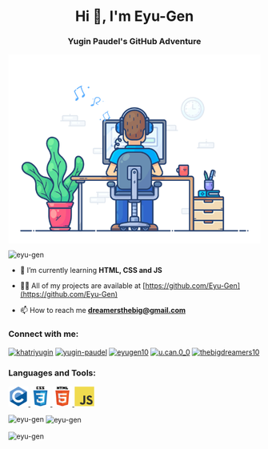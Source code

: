 <h1 align="center">Hi 👋, I'm Eyu-Gen</h1>
<h3 align="center">Yugin Paudel's GitHub Adventure</h3>

<img align="center" src="https://raw.githubusercontent.com/SupianIDz/SupianIDz/main/coding.gif" alt="">

<p align="left"> <img src="https://komarev.com/ghpvc/?username=eyu-gen&label=Profile%20views&color=0e75b6&style=flat" alt="eyu-gen" /> </p>

- 🌱 I’m currently learning **HTML, CSS and JS**

- 👨‍💻 All of my projects are available at [https://github.com/Eyu-Gen](https://github.com/Eyu-Gen)

- 📫 How to reach me **dreamersthebig@gmail.com**

<h3 align="left">Connect with me:</h3>
<p align="left">
<a href="https://twitter.com/khatriyugin" target="blank"><img align="center" src="https://raw.githubusercontent.com/rahuldkjain/github-profile-readme-generator/master/src/images/icons/Social/twitter.svg" alt="khatriyugin" height="30" width="40" /></a>
<a href="https://linkedin.com/in/yugin-paudel" target="blank"><img align="center" src="https://raw.githubusercontent.com/rahuldkjain/github-profile-readme-generator/master/src/images/icons/Social/linked-in-alt.svg" alt="yugin-paudel" height="30" width="40" /></a>
<a href="https://fb.com/eyugen10" target="blank"><img align="center" src="https://raw.githubusercontent.com/rahuldkjain/github-profile-readme-generator/master/src/images/icons/Social/facebook.svg" alt="eyugen10" height="30" width="40" /></a>
<a href="https://instagram.com/u.can.0_0" target="blank"><img align="center" src="https://raw.githubusercontent.com/rahuldkjain/github-profile-readme-generator/master/src/images/icons/Social/instagram.svg" alt="u.can.0_0" height="30" width="40" /></a>
<a href="https://www.youtube.com/c/thebigdreamers10" target="blank"><img align="center" src="https://raw.githubusercontent.com/rahuldkjain/github-profile-readme-generator/master/src/images/icons/Social/youtube.svg" alt="thebigdreamers10" height="30" width="40" /></a>
</p>

<h3 align="left">Languages and Tools:</h3>
<p align="left"> <a href="https://www.cprogramming.com/" target="_blank" rel="noreferrer"> <img src="https://raw.githubusercontent.com/devicons/devicon/master/icons/c/c-original.svg" alt="c" width="40" height="40"/> </a> <a href="https://www.w3schools.com/css/" target="_blank" rel="noreferrer"> <img src="https://raw.githubusercontent.com/devicons/devicon/master/icons/css3/css3-original-wordmark.svg" alt="css3" width="40" height="40"/> </a> <a href="https://www.w3.org/html/" target="_blank" rel="noreferrer"> <img src="https://raw.githubusercontent.com/devicons/devicon/master/icons/html5/html5-original-wordmark.svg" alt="html5" width="40" height="40"/> </a> <a href="https://developer.mozilla.org/en-US/docs/Web/JavaScript" target="_blank" rel="noreferrer"> <img src="https://raw.githubusercontent.com/devicons/devicon/master/icons/javascript/javascript-original.svg" alt="javascript" width="40" height="40"/> </a> </p>

<p><img align="left" src="https://github-readme-stats.vercel.app/api/top-langs?username=eyu-gen&show_icons=true&locale=en&layout=compact" alt="eyu-gen" /></p>

<p>&nbsp;<img align="center" src="https://github-readme-stats.vercel.app/api?username=eyu-gen&show_icons=true&locale=en" alt="eyu-gen" /></p>

<p><img align="center" src="https://github-readme-streak-stats.herokuapp.com/?user=eyu-gen&" alt="eyu-gen" /></p>
